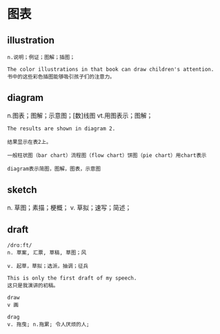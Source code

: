 # 图表
## illustration
```
n.说明；例证；图解；插图；

The color illustrations in that book can draw children's attention.
书中的这些彩色插图能够吸引孩子们的注意力。
```

## diagram
n.图表；图解；示意图；[数]线图
vt.用图表示；图解；
```
The results are shown in diagram 2.

结果显示在表2上。

一般柱状图（bar chart）流程图（flow chart）饼图（pie chart）用chart表示 

diagram表示简图，图解，图表，示意图
```

## sketch
n. 草图；素描；梗概；
v. 草拟；速写；简述；

## draft
```
/drɑːft/
n. 草案, 汇票, 草稿, 草图；风

v. 起草，草拟；选派，抽调；征兵

This is only the first draft of my speech.
这只是我演讲的初稿。

draw
v 画

drag
v. 拖曳; n.拖累; 令人厌烦的人; 
```